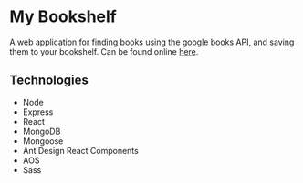 # My Bookshelf

A web application for finding books using the google books API, and saving them to your bookshelf.  Can be found online [here](https://mylibrary-jl.herokuapp.com/).

## Technologies

* Node
* Express
* React
* MongoDB
* Mongoose
* Ant Design React Components
* AOS
* Sass



